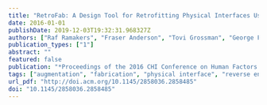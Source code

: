 ```yaml
---
title: "RetroFab: A Design Tool for Retrofitting Physical Interfaces Using Actuators, Sensors and 3D Printing"
date: 2016-01-01
publishDate: 2019-12-03T19:32:31.968327Z
authors: ["Raf Ramakers", "Fraser Anderson", "Tovi Grossman", "George Fitzmaurice"]
publication_types: ["1"]
abstract: ""
featured: false
publication: "*Proceedings of the 2016 CHI Conference on Human Factors in Computing Systems*"
tags: ["augmentation", "fabrication", "physical interface", "reverse engineering"]
url_pdf: "http://doi.acm.org/10.1145/2858036.2858485"
doi: "10.1145/2858036.2858485"
---
```


